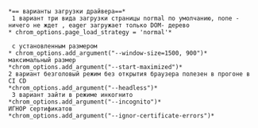     *== варианты загрузки драйвера==*
     1 вариант три вида загрузки страницы normal по умолчанию, none - ничего не ждет , eager загружает только DOM- дерево
    * chrom_options.page_load_strategy = 'normal'*
    
     с установленным размером
    * chrom_options.add_argument("--window-size=1500, 900")*
    максимальный размер
    *chrom_options.add_argument("--start-maximized")*
    2 вариант безголовый режим без открытия браузера полезен в прогоне в CI CD
    *chrom_options.add_argument("--headless")*
     3 вариант зайти в режиме инкогнито
    *chrom_options.add_argument("--incognito")*
    ИГНОР сертификатов
    *chrom_options.add_argument("--ignor-certificate-errors")*
    
